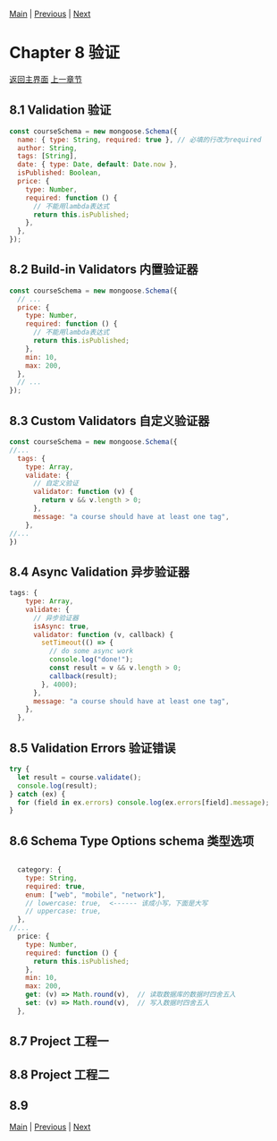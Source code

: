[Main](../../README.md) | [Previous](../chapter7/README.md) | [Next](../chapter9/README.md)
# Chapter 8 验证

[返回主界面](../../README.md) [上一章节](../chapter9/README.md)

## 8.1 Validation 验证

```javascript
const courseSchema = new mongoose.Schema({
  name: { type: String, required: true }, // 必填的行改为required
  author: String,
  tags: [String],
  date: { type: Date, default: Date.now },
  isPublished: Boolean,
  price: {
    type: Number,
    required: function () {
      // 不能用lambda表达式
      return this.isPublished;
    },
  },
});
```

## 8.2 Build-in Validators 内置验证器

```javascript
const courseSchema = new mongoose.Schema({
  // ...
  price: {
    type: Number,
    required: function () {
      // 不能用lambda表达式
      return this.isPublished;
    },
    min: 10,
    max: 200,
  },
  // ...
});
```

## 8.3 Custom Validators 自定义验证器

```javascript
const courseSchema = new mongoose.Schema({
//...
  tags: {
    type: Array,
    validate: {
      // 自定义验证
      validator: function (v) {
        return v && v.length > 0;
      },
      message: "a course should have at least one tag",
    },
//...
})
```

## 8.4 Async Validation 异步验证器

```javascript
tags: {
    type: Array,
    validate: {
      // 异步验证器
      isAsync: true,
      validator: function (v, callback) {
        setTimeout(() => {
          // do some async work
          console.log("done!");
          const result = v && v.length > 0;
          callback(result);
        }, 4000);
      },
      message: "a course should have at least one tag",
    },
  },
```

## 8.5 Validation Errors 验证错误

```javascript
try {
  let result = course.validate();
  console.log(result);
} catch (ex) {
  for (field in ex.errors) console.log(ex.errors[field].message);
}
```

## 8.6 Schema Type Options schema 类型选项

```javascript

  category: {
    type: String,
    required: true,
    enum: ["web", "mobile", "network"],
    // lowercase: true,  <------ 该成小写，下面是大写
    // uppercase: true,
  },
//...
  price: {
    type: Number,
    required: function () {
      return this.isPublished;
    },
    min: 10,
    max: 200,
    get: (v) => Math.round(v),  // 读取数据库的数据时四舍五入
    set: (v) => Math.round(v),  // 写入数据时四舍五入
  },
```

## 8.7 Project 工程一

## 8.8 Project 工程二

## 8.9
[Main](../../README.md) | [Previous](../chapter7/README.md) | [Next](../chapter9/README.md)